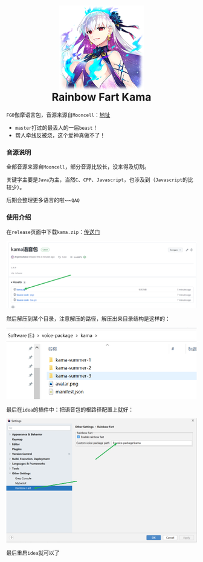 <h1 align="center">
<br>
<img src="README/avatar.png" align="center"/>
<br>
Rainbow Fart Kama</h1>


`FGO`伽摩语言包，音源来源自`Mooncell`：[地址](https://fgo.wiki/w/迦摩(Avenger)#.E8.AF.AD.E9.9F.B3)

- `master`打过的最丢人的一届`beast`！
- 帮人牵线反被烧，这个爱神真做不了！

### 音源说明

全部音源来源自`Mooncell`，部分音源比较长，没来得及切割。

关键字主要是`Java`为主，当然`C`、`CPP`、`Javascript`，也涉及到（`Javascript`的比较少）。

后期会整理更多语言的啦~~`QAQ`

### 使用介绍

在`release`页面中下载`kama.zip`：[传送门](https://github.com/ArgentoAskia/rainbow-fart-kama/releases/tag/1.0.0)

![image-20220806031601439](README/image-20220806031601439.png)

然后解压到某个目录，注意解压的路径，解压出来目录结构是这样的：

![image-20220806031709829](README/image-20220806031709829.png)

最后在`idea`的插件中：把语音包的根路径配置上就好：

![image-20220806031847872](README/image-20220806031847872.png)

最后重启`idea`就可以了